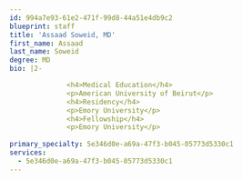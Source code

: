 ```yaml
---
id: 994a7e93-61e2-471f-99d8-44a51e4db9c2
blueprint: staff
title: 'Assaad Soweid, MD'
first_name: Assaad
last_name: Soweid
degree: MD
bio: |2-

              <h4>Medical Education</h4>
              <p>American University of Beirut</p>
              <h4>Residency</h4>
              <p>Emory University</p>
              <h4>Fellowship</h4>
              <p>Emory University</p>
          
primary_specialty: 5e346d0e-a69a-47f3-b045-05773d5330c1
services:
  - 5e346d0e-a69a-47f3-b045-05773d5330c1
---
```

